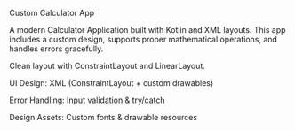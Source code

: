 Custom Calculator App

A modern Calculator Application built with Kotlin and XML layouts.
This app includes a custom design, supports proper mathematical operations, and handles errors gracefully.

Clean layout with ConstraintLayout and LinearLayout.

UI Design: XML (ConstraintLayout + custom drawables)

Error Handling: Input validation & try/catch

Design Assets: Custom fonts & drawable resources
